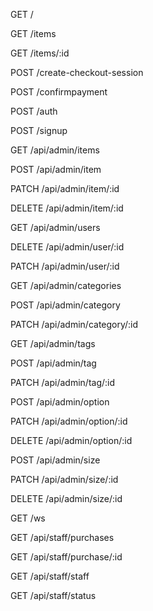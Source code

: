 GET    /

GET    /items

GET    /items/:id

POST   /create-checkout-session

POST   /confirmpayment

POST   /auth

POST   /signup

GET    /api/admin/items

POST   /api/admin/item

PATCH  /api/admin/item/:id

DELETE /api/admin/item/:id

GET    /api/admin/users

DELETE /api/admin/user/:id

PATCH  /api/admin/user/:id

GET    /api/admin/categories

POST   /api/admin/category

PATCH  /api/admin/category/:id

GET    /api/admin/tags

POST   /api/admin/tag

PATCH  /api/admin/tag/:id

POST   /api/admin/option

PATCH  /api/admin/option/:id

DELETE /api/admin/option/:id

POST   /api/admin/size

PATCH  /api/admin/size/:id

DELETE /api/admin/size/:id

GET    /ws

GET    /api/staff/purchases

GET    /api/staff/purchase/:id

GET    /api/staff/staff

GET    /api/staff/status
